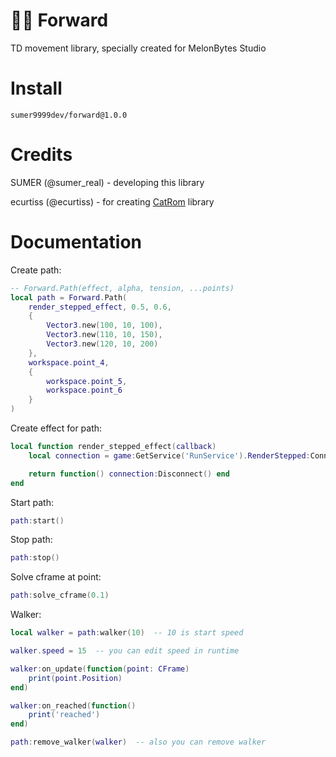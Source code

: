 # 🏃🏻 Forward
TD movement library, specially created for MelonBytes Studio

# Install 
``sumer9999dev/forward@1.0.0``

# Credits
SUMER (@sumer_real) - developing this library

ecurtiss (@ecurtiss) - for creating [CatRom](https://github.com/ecurtiss/CatRom) library

# Documentation
Create path:
```lua
-- Forward.Path(effect, alpha, tension, ...points)
local path = Forward.Path(
    render_stepped_effect, 0.5, 0.6,
    {
        Vector3.new(100, 10, 100),
        Vector3.new(110, 10, 150),
        Vector3.new(120, 10, 200)
    },
    workspace.point_4,
    {
        workspace.point_5,
        workspace.point_6
    }
)
```

Create effect for path:
```lua
local function render_stepped_effect(callback)
    local connection = game:GetService('RunService').RenderStepped:Connect(callback)

    return function() connection:Disconnect() end
end
```

Start path:
```lua
path:start()
```

Stop path:
```lua
path:stop()
```

Solve cframe at point:
```lua
path:solve_cframe(0.1)
```

Walker:
```lua
local walker = path:walker(10)  -- 10 is start speed

walker.speed = 15  -- you can edit speed in runtime

walker:on_update(function(point: CFrame)
    print(point.Position)
end)

walker:on_reached(function()
    print('reached')
end)

path:remove_walker(walker)  -- also you can remove walker
```
